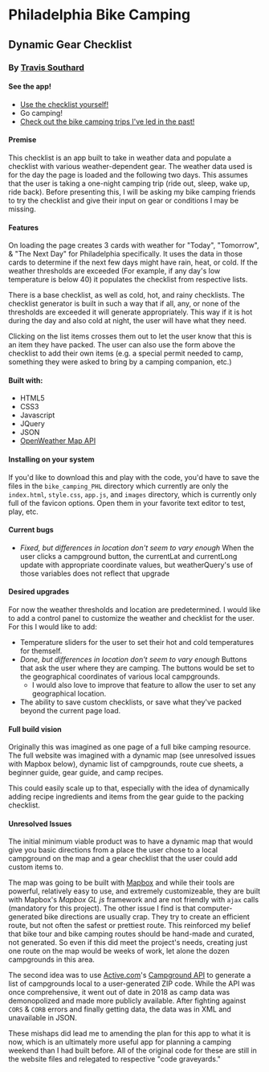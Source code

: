 # Philadelphia Bike Camping
## Dynamic Gear Checklist
### By [Travis Southard](travissouthard.github.io)

#### See the app!
* [Use the checklist yourself!](https://travissouthard.github.io)
* Go camping!
* [Check out the bike camping trips I've led in the past!](https://www.instagram.com/explore/tags/cyclescampout/)

#### Premise
This checklist is an app built to take in weather data and populate a checklist with various weather-dependent gear.
The weather data used is for the day the page is loaded and the following two days. This assumes that the user is taking a one-night camping trip (ride out, sleep, wake up, ride back).
Before presenting this, I will be asking my bike camping friends to try the checklist and give their input on gear or conditions I may be missing. 

#### Features
On loading the page creates 3 cards with weather for "Today", "Tomorrow", & "The Next Day" for Philadelphia specifically. It uses the data in those cards to determine if the next few days might have rain, heat, or cold. If the weather thresholds are exceeded (For example, if any day's low temperature is below 40) it populates the checklist from respective lists.

There is a base checklist, as well as cold, hot, and rainy checklists. The checklist generator is built in such a way that if all, any, or none of the thresholds are exceeded it will generate appropriately. This way if it is hot during the day and also cold at night, the user will have what they need.

Clicking on the list items crosses them out to let the user know that this is an item they have packed. The user can also use the form above the checklist to add their own items (e.g. a special permit needed to camp, something they were asked to bring by a camping companion, etc.)

#### Built with:
* HTML5
* CSS3
* Javascript
* JQuery
* JSON
* [OpenWeather Map API](https://openweathermap.org/api)

#### Installing on your system
If you'd like to download this and play with the code, you'd have to save the files in the `bike_camping_PHL` directory which currently are only the `index.html`, `style.css`, `app.js`, and `images` directory, which is currently only full of the favicon options. Open them in your favorite text editor to test, play, etc. 

#### Current bugs
* *Fixed, but differences in location don't seem to vary enough* When the user clicks a campground button, the currentLat and currentLong update with appropriate coordinate values, but weatherQuery's use of those variables does not reflect that upgrade

#### Desired upgrades
For now the weather thresholds and location are predetermined. I would like to add a control panel to customize the weather and checklist for the user. For this I would like to add:
* Temperature sliders for the user to set their hot and cold temperatures for themself.
* *Done, but differences in location don't seem to vary enough* Buttons that ask the user where they are camping. The buttons would be set to the geographical coordinates of various local campgrounds.
  * I would also love to improve that feature to allow the user to set any geographical location.
* The ability to save custom checklists, or save what they've packed beyond the current page load.

#### Full build vision 
Originally this was imagined as one page of a full bike camping resource. The full website was imagined with a dynamic map (see unresolved issues with Mapbox below), dynamic list of campgrounds, route cue sheets, a beginner guide, gear guide, and camp recipes.

This could easily scale up to that, especially with the idea of dynamically adding recipe ingredients and items from the gear guide to the packing checklist.

#### Unresolved Issues
The initial minimum viable product was to have a dynamic map that would give you basic directions from a place the user chose to a local campground on the map and a gear checklist that the user could add custom items to.

The map was going to be built with [Mapbox](https://www.mapbox.com/) and while their tools are powerful, relatively easy to use, and extremely customizeable, they are built with Mapbox's *Mapbox GL js* framework and are not friendly with `ajax` calls (mandatory for this project). The other issue I find is that computer-generated bike directions are usually crap. They try to create an efficient route, but not often the safest or prettiest route. This reinforced my belief that bike tour and bike camping routes should be hand-made and curated, not generated. So even if this did meet the project's needs, creating just one route on the map would be weeks of work, let alone the dozen campgrounds in this area.

The second idea was to use [Active.com](https://www.active.com/)'s [Campground API](https://developer.active.com/docs/read/Campground_Search_API) to generate a list of campgrounds local to a user-generated ZIP code. While the API was once comprehensive, it went out of date in 2018 as camp data was demonopolized and made more publicly available. After fighting against `CORS` & `CORB` errors and finally getting data, the data was in XML and unavailable in JSON.

These mishaps did lead me to amending the plan for this app to what it is now, which is an ultimately more useful app for planning a camping weekend than I had built before. All of the original code for these are still in the website files and relegated to respective "code graveyards."